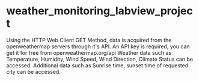 # weather_monitoring_labview_project
Using the HTTP Web Client GET Method, data is acquired from the openweathermap servers through it's API.
An API key is required, you can get it for free from openweathermap.org/api
Weather data such as Temperature, Humidity, Wind Speed, Wind Direction, Climate Status can be accessed.
Additional data such as Sunrise time, sunset time of requested city can be accessed.
